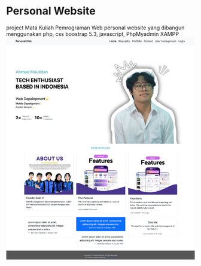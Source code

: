 # Personal Website
project Mata Kuliah Pemrograman Web
personal website yang dibangun menggunakan php, css boostrap 5.3, javascript, PhpMyadmin XAMPP
![imaghe alt](https://github.com/AhmdMaulidan/personal-web/blob/35abb829e2d009dd0511c0dc58f359d90371e528/Tampilan.png)




